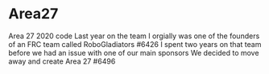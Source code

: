 # Area27
Area 27 2020 code Last year on the team
I orgially was one of the founders of an FRC team called RoboGladiators #6426
I spent two years on that team before we had an issue with one of our main sponsors
We decided to move away and create Area 27 #6496

